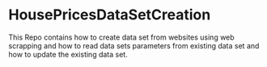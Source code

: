 # HousePricesDataSetCreation
This Repo contains how to create data set from websites using web scrapping and how to read data sets parameters from existing data set and how to update the existing data set.
